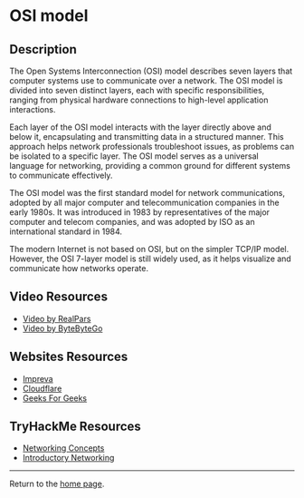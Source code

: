 <h1> OSI model </h1>
<h2> Description </h2>
The Open Systems Interconnection (OSI) model describes seven layers that computer systems use to communicate over a network. The OSI model is divided into seven distinct layers, each with specific responsibilities, ranging from physical hardware connections to high-level application interactions.

Each layer of the OSI model interacts with the layer directly above and below it, encapsulating and transmitting data in a structured manner. This approach helps network professionals troubleshoot issues, as problems can be isolated to a specific layer. The OSI model serves as a universal language for networking, providing a common ground for different systems to communicate effectively.

The OSI model was the first standard model for network communications, adopted by all major computer and telecommunication companies in the early 1980s. It was introduced in 1983 by representatives of the major computer and telecom companies, and was adopted by ISO as an international standard in 1984.

The modern Internet is not based on OSI, but on the simpler TCP/IP model. However, the OSI 7-layer model is still widely used, as it helps visualize and communicate how networks operate.

<h2 > Video Resources </h2>

- [Video by RealPars](https://youtu.be/Ilk7UXzV_Qc?si=PoqjCFDapxSdtmvD)
- [Video by ByteByteGo](https://www.youtube.com/watch?v=0y6FtKsg6J4)

<h2 > Websites Resources </h2>

- [Impreva](https://www.imperva.com/learn/application-security/osi-model/)
- [Cloudflare](https://www.cloudflare.com/learning/ddos/glossary/open-systems-interconnection-model-osi/)
- [Geeks For Geeks](https://www.geeksforgeeks.org/computer-networks/open-systems-interconnection-model-osi/)

<h2 > TryHackMe Resources </h2>

- [Networking Concepts](https://tryhackme.com/room/networkingconcepts)
- [Introductory Networking](https://tryhackme.com/room/introtonetworking)

---


Return to the [home page](https://github.com/V1ltrr/Student-Cybersecurity-Roadmap/blob/main/README.md).
